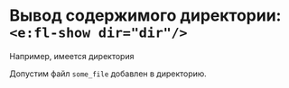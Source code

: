 # Вывод содержимого директории: `<e:fl-show dir="dir"/>`

Например, имеется директория **[ ](- "c:echo=dir")**

<div>
    <e:summary/>
    <e:example name="Пустая директория" print="true">
        <e:fl-show dir="dir"/>
    </e:example>
    <e:example name="Не пустая директория">
        <e:given>
            Допустим файл <code c:set="#name">some_file</code> <span c:assertTrue="addFile(#name)">добавлен в директорию.</span>
        </e:given>
        <e:then print="true">
            <e:fl-show dir="dir"/>
        </e:then>
    </e:example>
</div>